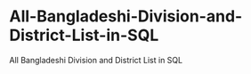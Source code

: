 # All-Bangladeshi-Division-and-District-List-in-SQL
All Bangladeshi Division and District List in SQL
